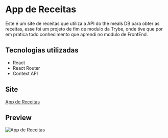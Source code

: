 # App de Receitas

Este é um site de receitas que utiliza a API do the meals DB para obter as receitas, esse foi um projeto de fim de modulo da Trybe, onde tive que por em pratica todo conhecimento que aprendi no modulo de FrontEnd.

## Tecnologias utilizadas
 - React
 - React Router
 - Context API
## Site
[App de Receitas](https://ply3r.github.io/recipes-app/)

## Preview
![App de Receitas](https://user-images.githubusercontent.com/68698781/148415360-ebf3803e-39d2-49c8-8f6e-fdf3db6ae265.png)
